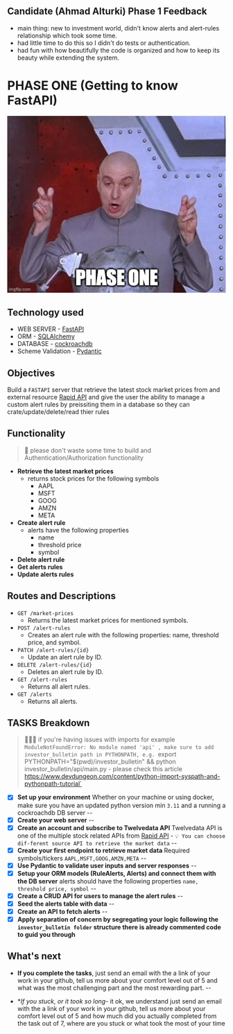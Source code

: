 ## Candidate (Ahmad Alturki) Phase 1 Feedback

- main thing: new to investment world, didn't know alerts and alert-rules relationship which took some time.
- had little time to do this so I didn't do tests or authentication.
- had fun with how beautifully the code is organized and how to keep its beauty while extending the system.

# PHASE ONE (Getting to know FastAPI)

![phase_one](../imgs/phase-one.jpg)

## Technology used

- WEB SERVER - [FastAPI](https://fastapi.tiangolo.com/)
- ORM - [SQLAlchemy](https://fastapi.tiangolo.com/advanced/async-sql-databases/?h=sqlalchemy#import-and-set-up-sqlalchemy)
- DATABASE -  [cockroachdb](https://www.cockroachlabs.com/)
- Scheme Validation - [Pydantic](https://fastapi.tiangolo.com/tutorial/body-nested-models/)

## Objectives

Build a `FASTAPI` server that retrieve the latest stock market prices from and external resource [Rapid API](https://rapidapi.com/twelvedata/api/twelve-data1) and give the user the ability to manage a custom alert rules by preissiting them in a database so they can crate/update/delete/read thier rules

## Functionality

> 🚨 please don't waste some time to build and Authentication/Authorization functionality

- **Retrieve the latest market prices**
  - returns stock prices for the following symbols
    - AAPL
    - MSFT
    - GOOG
    - AMZN
    - META
- **Create alert rule**
  - alerts have the following properties
    - name
    - threshold price
    - symbol
- **Delete alert rule**
- **Get alerts rules**
- **Update alerts rules**

## Routes and Descriptions

- `GET /market-prices`
  - Returns the latest market prices for mentioned symbols.
- `POST /alert-rules`
  - Creates an alert rule with the following properties: name, threshold price, and symbol.
- `PATCH /alert-rules/{id}`
  - Update an alert rule by ID.
- `DELETE /alert-rules/{id}`
  - Deletes an alert rule by ID.
- `GET /alert-rules`
  - Returns all alert rules.
- `GET /alerts`
  - Returns all alerts.

## TASKS Breakdown

> 📢📢📢 if you're having issues with imports for example `ModuleNotFoundError: No module named 'api' , make sure to add investor_bulletin path in PYTHONPATH, e.g. `export PYTHONPATH="$(pwd)/investor_bulletin" && python investor_bulletin/api/main.py - please check this article https://www.devdungeon.com/content/python-import-syspath-and-pythonpath-tutorial`

- [x] **Set up your environment**
 Whether on your machine or using docker, make sure you have an updated python version min `3.11` and a running a cockroachdb DB server
--
- [x] **Create your web server**
--
- [x] **Create an account and subscribe to Twelvedata API**
Twelvedata API is one of the multiple stock related APIs from [Rapid API](https://rapidapi.com/twelvedata/api/twelve-data1) - `💡 You can choose dif-ferent source API to retrieve the market data`
--
- [x] **Create your first endpoint to retrieve market data**
Required symbols/tickers `AAPL,MSFT,GOOG,AMZN,META`
--
- [x] **Use Pydantic to validate user inputs and server responses**
--
- [x] **Setup your ORM models (RuleAlerts, Alerts) and connect them with the DB server**
alerts should have the following properties `name, threshold price, symbol`
--
- [x] **Create a CRUD API for users to manage the alert rules**
--
- [x] **Seed the alerts table with data**
--
- [x] **Create an API to fetch alerts**
--
- [x] **Apply separation of concern by segregating your logic following the `investor_bulletin folder` structure there is already commented code to guid you through**

## What's next

- **If you complete the tasks**, just send an email with the a link of your work in your github, tell us more about your comfort level out of 5 and what was the most challenging part and the most rewarding part.
--

- **If you stuck, or it took so long*- it ok, we understand just send an email with the a link of your work in your github, tell us more about your comfort level out of 5 and how much did you actually completed from the task out of 7, where are you stuck or what took the most of your time
